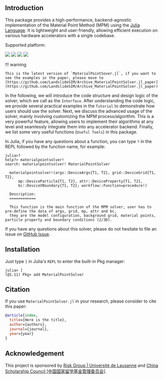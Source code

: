 ## Introduction

This package provides a high-performance, backend-agnostic implementation of the Material Point Method (MPM) using the [Julia Language](https://julialang.org). It is lightweight and user-friendly, allowing efficient execution on various hardware accelerators with a single codebase.

Supported platform:

[![](https://img.shields.io/badge/NVIDIA-CUDA-green.svg?logo=nvidia)](https://developer.nvidia.com/cuda-toolkit)
[![](https://img.shields.io/badge/AMD-ROCm-red.svg?logo=amd)](https://www.amd.com/en/products/software/rocm.html)
[![](https://img.shields.io/badge/Intel-oneAPI-blue.svg?logo=intel)](https://www.intel.com/content/www/us/en/developer/tools/oneapi/overview.html)
[![](https://img.shields.io/badge/Apple-Metal-purple.svg?logo=apple)](https://developer.apple.com/metal/)

!!! warning
    
    This is the latest version of `MaterialPointSover.jl`, if you want to see the examples in the paper, please move to [https://github.com/LandslideSIM/Archive_MaterialPointSolver.jl_paper](https://github.com/LandslideSIM/Archive_MaterialPointSolver.jl_paper).

In the following, we will introduce the code structure and design logic of the solver, which we call as the `Interface`. After understanding the code logic, we provide several practical examples in the `Tutorial` to demonstrate how users should use the solver. Next, we discuss the advanced usage of the solver, mainly involving customizing the MPM process/algorithm. This is a very powerful feature, allowing users to implement their algorithms at any level and seamlessly integrate them into any accelerator backend. Finally, we list some very useful functions (`Useful Tools`) in this package. 

In Julia, if you have any questions about a function, you can type `?` in the REPL followed by the function name, for example:

```julia-repl
julia>?
help?> materialpointsolver!
search: materialpointsolver! MaterialPointSolver

  materialpointsolver!(args::DeviceArgs{T1, T2}, grid::DeviceGrid{T1, T2}, 
      mp::DeviceParticle{T1, T2}, attr::DeviceProperty{T1, T2}, 
      bc::DeviceVBoundary{T1, T2}; workflow::Function=procedure!)

  Description:
  ============

  This function is the main function of the MPM solver, user has to pre-define the data of args, grid, mp, attr and bc,
  they are the model configuration, background grid, material points, particle property and boundary conditions (2/3D).
```

If you have any questions about this solver, please do not hesitate to file an issue on [GitHub Issue](https://github.com/LandslideSIM/MaterialPointSolver.jl/issues).

## Installation

Just type `]` in Julia's `REPL` to enter the built-in Pkg manager:

```julia-repl
julia> ]
(@1.11) Pkg> add MaterialPointSolver
```

## Citation
If you use `MaterialPointSolver.jl` in your research, please consider to cite this paper:

```bib
@article{index,
  title={Here is the title},
  author={authors},
  journal={journal},
  year={year}
}
```

## Acknowledgement

This project is sponsored by [Risk Group | Université de Lausanne](https://wp.unil.ch/risk/) and [China Scholarship Council [中国国家留学基金管理委员会]](https://www.csc.edu.cn/).
